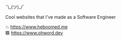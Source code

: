 ¯\\\_(ツ)_/¯ 

Cool websites that I've made as a Software Engineer

💥 https://www.heboomed.me  
🟩 https://www.ohword.dev

